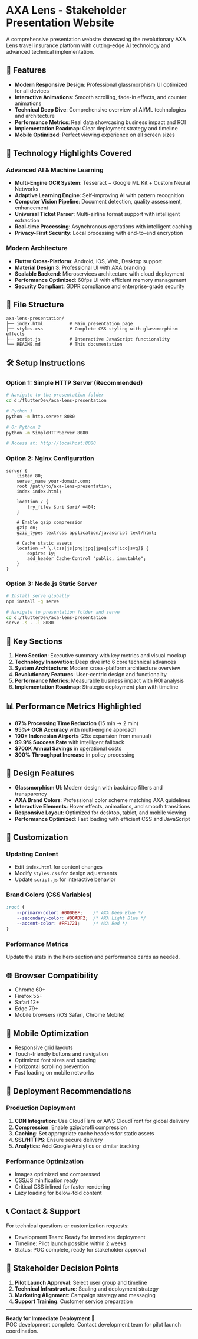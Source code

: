 # AXA Lens - Stakeholder Presentation Website

A comprehensive presentation website showcasing the revolutionary AXA Lens travel insurance platform with cutting-edge AI technology and advanced technical implementation.

## 🌟 Features

- **Modern Responsive Design**: Professional glassmorphism UI optimized for all devices
- **Interactive Animations**: Smooth scrolling, fade-in effects, and counter animations
- **Technical Deep Dive**: Comprehensive overview of AI/ML technologies and architecture
- **Performance Metrics**: Real data showcasing business impact and ROI
- **Implementation Roadmap**: Clear deployment strategy and timeline
- **Mobile Optimized**: Perfect viewing experience on all screen sizes

## 🚀 Technology Highlights Covered

### Advanced AI & Machine Learning
- **Multi-Engine OCR System**: Tesseract + Google ML Kit + Custom Neural Networks
- **Adaptive Learning Engine**: Self-improving AI with pattern recognition
- **Computer Vision Pipeline**: Document detection, quality assessment, enhancement
- **Universal Ticket Parser**: Multi-airline format support with intelligent extraction
- **Real-time Processing**: Asynchronous operations with intelligent caching
- **Privacy-First Security**: Local processing with end-to-end encryption

### Modern Architecture
- **Flutter Cross-Platform**: Android, iOS, Web, Desktop support
- **Material Design 3**: Professional UI with AXA branding
- **Scalable Backend**: Microservices architecture with cloud deployment
- **Performance Optimized**: 60fps UI with efficient memory management
- **Security Compliant**: GDPR compliance and enterprise-grade security

## 📁 File Structure

```
axa-lens-presentation/
├── index.html          # Main presentation page
├── styles.css          # Complete CSS styling with glassmorphism effects
├── script.js           # Interactive JavaScript functionality
└── README.md           # This documentation
```

## 🛠️ Setup Instructions

### Option 1: Simple HTTP Server (Recommended)
```bash
# Navigate to the presentation folder
cd d:/flutterDev/axa-lens-presentation

# Python 3
python -m http.server 8080

# Or Python 2
python -m SimpleHTTPServer 8080

# Access at: http://localhost:8080
```

### Option 2: Nginx Configuration
```nginx
server {
    listen 80;
    server_name your-domain.com;
    root /path/to/axa-lens-presentation;
    index index.html;
    
    location / {
        try_files $uri $uri/ =404;
    }
    
    # Enable gzip compression
    gzip on;
    gzip_types text/css application/javascript text/html;
    
    # Cache static assets
    location ~* \.(css|js|png|jpg|jpeg|gif|ico|svg)$ {
        expires 1y;
        add_header Cache-Control "public, immutable";
    }
}
```

### Option 3: Node.js Static Server
```bash
# Install serve globally
npm install -g serve

# Navigate to presentation folder and serve
cd d:/flutterDev/axa-lens-presentation
serve -s . -l 8080
```

## 🎯 Key Sections

1. **Hero Section**: Executive summary with key metrics and visual mockup
2. **Technology Innovation**: Deep dive into 6 core technical advances
3. **System Architecture**: Modern cross-platform architecture overview
4. **Revolutionary Features**: User-centric design and functionality
5. **Performance Metrics**: Measurable business impact with ROI analysis
6. **Implementation Roadmap**: Strategic deployment plan with timeline

## 📊 Performance Metrics Highlighted

- **87% Processing Time Reduction** (15 min → 2 min)
- **95%+ OCR Accuracy** with multi-engine approach
- **100+ Indonesian Airports** (25x expansion from manual)
- **99.9% Success Rate** with intelligent fallback
- **$700K Annual Savings** in operational costs
- **300% Throughput Increase** in policy processing

## 🎨 Design Features

- **Glassmorphism UI**: Modern design with backdrop filters and transparency
- **AXA Brand Colors**: Professional color scheme matching AXA guidelines
- **Interactive Elements**: Hover effects, animations, and smooth transitions
- **Responsive Layout**: Optimized for desktop, tablet, and mobile viewing
- **Performance Optimized**: Fast loading with efficient CSS and JavaScript

## 🔧 Customization

### Updating Content
- Edit `index.html` for content changes
- Modify `styles.css` for design adjustments
- Update `script.js` for interactive behavior

### Brand Colors (CSS Variables)
```css
:root {
    --primary-color: #00008F;    /* AXA Deep Blue */
    --secondary-color: #00ADF2;  /* AXA Light Blue */
    --accent-color: #FF1721;     /* AXA Red */
}
```

### Performance Metrics
Update the stats in the hero section and performance cards as needed.

## 🌐 Browser Compatibility

- Chrome 60+
- Firefox 55+
- Safari 12+
- Edge 79+
- Mobile browsers (iOS Safari, Chrome Mobile)

## 📱 Mobile Optimization

- Responsive grid layouts
- Touch-friendly buttons and navigation
- Optimized font sizes and spacing
- Horizontal scrolling prevention
- Fast loading on mobile networks

## 🚀 Deployment Recommendations

### Production Deployment
1. **CDN Integration**: Use CloudFlare or AWS CloudFront for global delivery
2. **Compression**: Enable gzip/brotli compression
3. **Caching**: Set appropriate cache headers for static assets
4. **SSL/HTTPS**: Ensure secure delivery
5. **Analytics**: Add Google Analytics or similar tracking

### Performance Optimization
- Images optimized and compressed
- CSS/JS minification ready
- Critical CSS inlined for faster rendering
- Lazy loading for below-fold content

## 📞 Contact & Support

For technical questions or customization requests:
- Development Team: Ready for immediate deployment
- Timeline: Pilot launch possible within 2 weeks
- Status: POC complete, ready for stakeholder approval

## 🎯 Stakeholder Decision Points

1. **Pilot Launch Approval**: Select user group and timeline
2. **Technical Infrastructure**: Scaling and deployment strategy
3. **Marketing Alignment**: Campaign strategy and messaging
4. **Support Training**: Customer service preparation

---

**Ready for Immediate Deployment** 🚀  
POC development complete. Contact development team for pilot launch coordination.